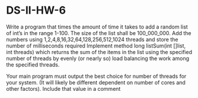 # DS-II-HW-6

Write a program that times the amount of time it takes to add a random list of int’s in the range 1-100. The size of the list shall be 100_000_000.
Add the numbers using 1,2,4,8,16,32,64,128,256,512,1024 threads and store the number of milliseconds required
Implement method long listSum(int []list, int threads)
which returns the sum of the items in the list using the specified number of threads by evenly (or nearly so) load balancing the work among the specified threads.

Your main program must output the best choice for number of threads for your system. (It will likely be different dependent on number of cores and other factors). Include that value in a  comment

